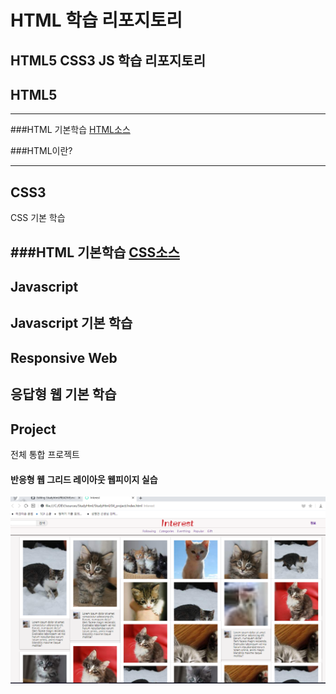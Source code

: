 # HTML 학습 리포지토리

HTML5 CSS3 JS  학습 리포지토리
------

## HTML5
---------

###HTML 기본학습
[HTML소스](https://github.com/ochestra365/StudyHtml/commit/618af8c5506ef33f343b949f329e45090306bc5f)

###HTML이란?

-----------

## CSS3
CSS 기본 학습

###HTML 기본학습
[CSS소스](https://github.com/ochestra365/Studyhtml/commit/0a3d0842d42ca89442575a8651926fc688ff9e08)
-----------

## Javascript
Javascript 기본 학습
------------

## Responsive Web
응답형 웹 기본 학습
-----------

## Project
전체 통합 프로젝트
#### 반응형 웹 그리드 레이아웃 웹피이지 실습
![결과1](https://raw.githubusercontent.com/ochestra365/Studyhtml/86ab556b7c90274502491d48bf4930c553842568/StudyHtml/04_project/ref_images/result_01.png)


